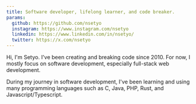 ```yaml
---
title: Software developer, lifelong learner, and code breaker.
params:
  github: https://github.com/nsetyo
  instagram: https://www.instagram.com/nsetyo
  linkedin: https://www.linkedin.com/in/nsetyo/
  twitter: https://x.com/nsetyo
---
```


Hi, I'm Setyo. I've been creating and breaking code since 2010. For now, I
mostly focus on software development, especially full-stack web development.

<!--more-->

During my journey in software development, I've been learning and using many
programming languages such as C, Java, PHP, Rust, and Javascript/Typescript.
